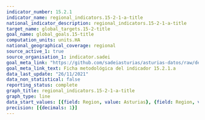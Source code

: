 ```yaml
---
indicator_number: 15.2.1
indicator_name: regional_indicators.15-2-1-a-title
national_indicator_description: regional_indicators.15-2-1-a-title
target_name: global_targets.15-2-title
goal_name: global_goals.15-title
computation_units: units.HA
national_geographical_coverage: regional
source_active_1: true
source_organisation_1: indicator.sadei
goal_meta_link: "https://github.com/sadeiasturias/asturias-datos/raw/develop/descargas/metodologia/15.2.1.a.pdf"
goal_meta_link_text: Ficha metodológica del indicador 15.2.1.a
data_last_update: "26/11/2021"
data_non_statistical: false
reporting_status: complete
graph_title: regional_indicators.15-2-1-a-title
graph_type: line
data_start_values: [{field: Region, value: Asturias}, {field: Region, value: España}]
precision: [{decimals: 1}]
---
```

